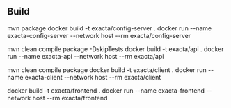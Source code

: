#

## Build

mvn package
docker build -t exacta/config-server .
docker run --name exacta-config-server --network host --rm exacta/config-server

mvn clean compile package -DskipTests
docker build -t exacta/api .
docker run --name exacta-api --network host --rm exacta/api

mvn clean compile package
docker build -t exacta/client .
docker run --name exacta-client --network host --rm exacta/client

docker build -t exacta/frontend .
docker run --name exacta-frontend --network host --rm exacta/frontend
